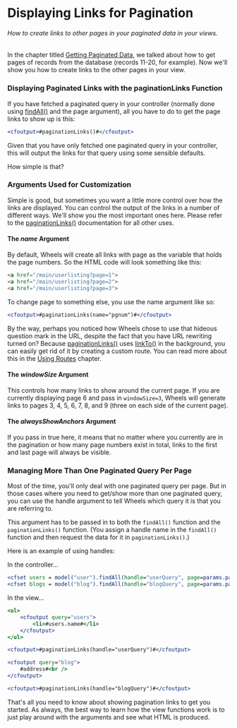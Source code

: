 # Displaying Links for Pagination

###### How to create links to other pages in your paginated data in your views.

In the chapter titled [Getting Paginated Data][1], we talked about how to get pages of records from the database (records 11-20, for example). Now we'll show you how to create links to the other pages in your view.

### Displaying Paginated Links with the paginationLinks Function
If you have fetched a paginated query in your controller (normally done using [findAll()](http://cfwheels.org/docs/1-3/function/findall) and the page argument), all you have to do to get the page links to show up is this:

```cfml
<cfoutput>#paginationLinks()#</cfoutput>
```

Given that you have only fetched one paginated query in your controller, this will output the links for that query using some sensible defaults.

How simple is that?

### Arguments Used for Customization

Simple is good, but sometimes you want a little more control over how the links are displayed. You can control the output of the links in a number of different ways. We'll show you the most important ones here. Please refer to the [paginationLinks()](http://cfwheels.org/docs/1-3/function/paginationlinks) documentation for all other uses.

#### The _name_ Argument

By default, Wheels will create all links with page as the variable that holds the page numbers. So the HTML code will look something like this:

```html
<a href="/main/userlisting?page=1">
<a href="/main/userlisting?page=2">
<a href="/main/userlisting?page=3">
```

To change page to something else, you use the name argument like so:

```cfml
<cfoutput>#paginationLinks(name="pgnum")#</cfoutput>
```

By the way, perhaps you noticed how Wheels chose to use that hideous question mark in the URL, despite the fact that you have URL rewriting turned on? Because [paginationLinks()](http://cfwheels.org/docs/1-3/function/paginationlinks) uses [linkTo()](http://cfwheels.org/docs/1-3/function/linkto) in the background, you can easily get rid of it by creating a custom route. You can read more about this in the [Using Routes][2] chapter.

#### The _windowSize_ Argument
This controls how many links to show around the current page. If you are currently displaying page 6 and pass in `windowSize=3`, Wheels will generate links to pages 3, 4, 5, 6, 7, 8, and 9 (three on each side of the current page).

#### The _alwaysShowAnchors_ Argument
If you pass in true here, it means that no matter where you currently are in the pagination or how many page numbers exist in total, links to the first and last page will always be visible.

### Managing More Than One Paginated Query Per Page
Most of the time, you'll only deal with one paginated query per page. But in those cases where you need to get/show more than one paginated query, you can use the handle argument to tell Wheels which query it is that you are referring to.

This argument has to be passed in to both the `findAll()` function and the `paginationLinks()` function. (You assign a handle name in the `findAll()` function and then request the data for it in `paginationLinks()`.)

Here is an example of using handles:

In the controller...
```cfml
<cfset users = model("user").findAll(handle="userQuery", page=params.page, perPage=25)>
<cfset blogs = model("blog").findAll(handle="blogQuery", page=params.page, perPage=25)>
```

In the view...
```cfml
<ul>
    <cfoutput query="users">
        <li>#users.name#</li>
    </cfoutput>
</ul>

<cfoutput>#paginationLinks(handle="userQuery")#</cfoutput>

<cfoutput query="blog">
    #address#<br />
</cfoutput>

<cfoutput>#paginationLinks(handle="blogQuery")#</cfoutput>
```

That's all you need to know about showing pagination links to get you started. As always, the best way to learn how the view functions work is to just play around with the arguments and see what HTML is produced.

[1]: ../04-Database-Interaction-Through-Models/08-Getting-Paginated-Data.md
[2]: ../03-Handling-Requests-with-Controllers/12-Using-Routes.md